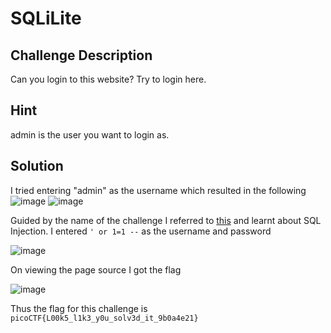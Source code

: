 # SQLiLite

## Challenge Description

Can you login to this website?
Try to login here.

## Hint

admin is the user you want to login as.

## Solution

I tried entering "admin" as the username which resulted in the following
![image](https://github.com/user-attachments/assets/98c4879d-e953-4ad4-95cb-cdd3aa52f423)
![image](https://github.com/user-attachments/assets/73e89726-541c-4f87-9392-02abd90b6237)

Guided by the name of the challenge I referred to [this](https://github.com/payloadbox/sql-injection-payload-list) and learnt about SQL Injection. 
I entered `' or 1=1 --` as the username and password

![image](https://github.com/user-attachments/assets/546e5dae-6def-4a82-aafd-2d1076e3a482)

On viewing the page source I got the flag

![image](https://github.com/user-attachments/assets/81ca8b5e-da4f-429d-8c35-268105ef5e09)

Thus the flag for this challenge is `picoCTF{L00k5_l1k3_y0u_solv3d_it_9b0a4e21}`



